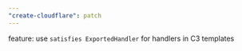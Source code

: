 ```yaml
---
"create-cloudflare": patch
---
```


feature: use `satisfies ExportedHandler` for handlers in C3 templates
